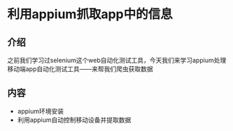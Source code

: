 # 利用appium抓取app中的信息

## 介绍
之前我们学习过selenium这个web自动化测试工具，今天我们来学习appium处理移动端app自动化测试工具——来帮我们爬虫获取数据



## 内容
- appium环境安装
- 利用appium自动控制移动设备并提取数据
